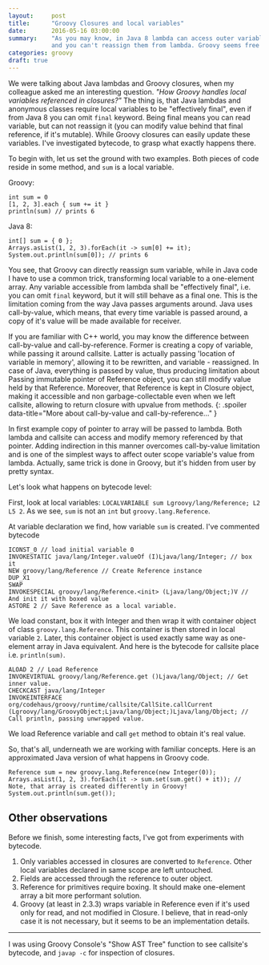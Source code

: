```yaml
---
layout:     post
title:      "Groovy Closures and local variables"
date:       2016-05-16 03:00:00
summary:    "As you may know, in Java 8 lambda can access outer variables. These variables have to be 'effectively final',
            and you can't reassign them from lambda. Groovy seems free from that limitation and here I'll show - how it's achieved."
categories: groovy
draft: true
---
```


We were talking about Java lambdas and Groovy closures, when my colleague asked me an interesting question.
_"How Groovy handles local variables referenced in closures?"_
The thing is, that Java lambdas and anonymous classes require local variables to be "effectively final",
even if from Java 8 you can omit `final` keyword.
Being final means you can read variable, but can not reassign it (you can modify value behind that final reference, if it's mutable).
While Groovy closures can easily update these variables. I've investigated bytecode, to grasp what exactly happens there.

To begin with, let us set the ground with two examples. Both pieces of code reside in some method, and `sum` is a local variable.

Groovy:

```
int sum = 0
[1, 2, 3].each { sum += it }
println(sum) // prints 6
```

Java 8:

```
int[] sum = { 0 };
Arrays.asList(1, 2, 3).forEach(it -> sum[0] += it);
System.out.println(sum[0]); // prints 6
```

You see, that Groovy can directly reassign sum variable, while in Java code I have to use a common trick,
transforming local variable to a one-element array.
Any variable accessible from lambda shall be "effectively final", i.e. you can omit `final` keyword, but it will
still behave as a final one. This is the limitation coming from the way Java passes arguments around.
Java uses call-by-value, which means, that every time variable is passed around, a copy of it's value will be made available for receiver.

If you are familiar with C++ world, you may know the difference between call-by-value and call-by-reference. Former is creating a copy of variable, while passing it around callsite. Latter is actually passing 'location of variable in memory', allowing it to be rewritten, and variable - reassigned.
In case of Java, everything is passed by value, thus producing limitation about 
Passing immutable pointer of Reference object, you can still modify value held by that Reference. Moreover, that Reference is kept in Closure object, making it accessible and non garbage-collectable even when we left callsite, allowing to return closure with upvalue from methods.
{: .spoiler data-title="More about call-by-value and call-by-reference…" }

In first example copy of pointer to array will be passed to lambda. Both lambda and callsite can access and modify memory referenced by that pointer.
Adding indirection in this manner overcomes call-by-value limitation and is one of the simplest ways to affect outer scope variable's value from lambda.
Actually, same trick is done in Groovy, but it's hidden from user by pretty syntax.

Let's look what happens on bytecode level:

First, look at local variables: `LOCALVARIABLE sum Lgroovy/lang/Reference; L2 L5 2`. As we see, `sum` is not an `int` but `groovy.lang.Reference`.

At variable declaration we find, how variable `sum` is created. I've commented bytecode

    ICONST_0 // load initial variable 0
    INVOKESTATIC java/lang/Integer.valueOf (I)Ljava/lang/Integer; // box it
    NEW groovy/lang/Reference // Create Reference instance
    DUP_X1
    SWAP
    INVOKESPECIAL groovy/lang/Reference.<init> (Ljava/lang/Object;)V // And init it with boxed value
    ASTORE 2 // Save Reference as a local variable.

We load constant, box it with Integer and then wrap it with container object of class `groovy.lang.Reference`. This container is then stored in local variable `2`.
Later, this container object is used exactly same way as one-element array in Java equivalent. And here is the bytecode for callsite place i.e. `println(sum)`.

    ALOAD 2 // Load Reference
    INVOKEVIRTUAL groovy/lang/Reference.get ()Ljava/lang/Object; // Get inner value.
    CHECKCAST java/lang/Integer
    INVOKEINTERFACE org/codehaus/groovy/runtime/callsite/CallSite.callCurrent (Lgroovy/lang/GroovyObject;Ljava/lang/Object;)Ljava/lang/Object; // Call println, passing unwrapped value.

We load Reference variable and call `get` method to obtain it's real value.

So, that's all, underneath we are working with familiar concepts. Here is an approximated Java version of what happens in Groovy code.

```
Reference sum = new groovy.lang.Reference(new Integer(0));
Arrays.asList(1, 2, 3).forEach(it -> sum.set(sum.get() + it)); // Note, that array is created differently in Groovy!
System.out.println(sum.get());
```

## Other observations

Before we finish, some interesting facts, I've got from experiments with bytecode.

1. Only variables accessed in closures are converted to `Reference`. Other local variables declared in same scope are left untouched.
2. Fields are accessed through the reference to outer object.
3. Reference for primitives require boxing. It should make one-element array a bit more performant solution.
4. Groovy (at least in 2.3.3) wraps variable in Reference even if it's used only for read, and not modified in Closure.
   I believe, that in read-only case it is not necessary, but it seems to be an implementation details.

<hr>

I was using Groovy Console's "Show AST Tree" function to see callsite's bytecode, and `javap -c` for inspection of closures.
